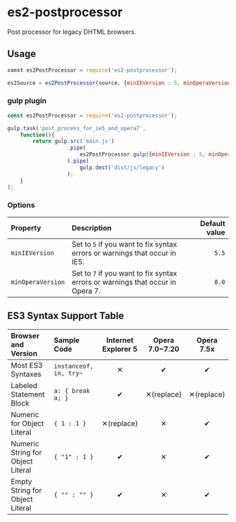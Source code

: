 # es2-postprocessor

Post processor for legacy DHTML browsers.

## Usage

~~~js
const es2PostProcessor = require('es2-postprocessor');

es2Source = es2PostProcessor(source, {minIEVersion : 5, minOperaVersion : 7});
~~~

### gulp plugin

~~~js
const es2PostProcessor = require('es2-postprocessor');

gulp.task('post_process_for_ie5_and_opera7',
    function(){
        return gulp.src('main.js')
                   .pipe(
                       es2PostProcessor.gulp({minIEVersion : 5, minOperaVersion : 7})
                   ).pipe(
                       gulp.dest('dist/js/legacy')
                   );
    }
);
~~~

### Options

| Property          | Description                                                                    | Default value |
|:------------------|:-------------------------------------------------------------------------------|--------------:|
| `minIEVersion`    | Set to `5` if you want to fix syntax errors or warnings that occur in IE5.     | `5.5`         |
| `minOperaVersion` | Set to `7` if you want to fix syntax errors or warnings that occur in Opera 7. | `8.0`         |

## ES3 Syntax Support Table

| Browser and Version               | Sample Code             | Internet Explorer 5 | Opera 7.0~7.20 | Opera 7.5x  |
|:----------------------------------|:------------------------|:-------------------:|:--------------:|:-----------:|
| Most ES3 Syntaxes                 | `instanceof, in, try~`  | ✕                  | ✔             | ✔          |
| Labeled Statement Block           | `a: { break a; }`       | ✔                  | ✕(replace)    | ✕(replace) |
| Numeric for Object Literal        | `{ 1 : 1 }`             | ✕(replace)         | ✕             | ✔          |
| Numeric String for Object Literal | `{ "1" : 1 }`           | ✔                  | ✕             | ✔          |
| Empty String for Object Literal   | `{ "" : "" }`           | ✔                  | ✕             | ✔          |
